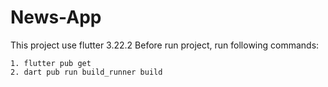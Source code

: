 # News-App
This project use flutter 3.22.2
Before run project, run following commands:

```
1. flutter pub get
2. dart pub run build_runner build
```
